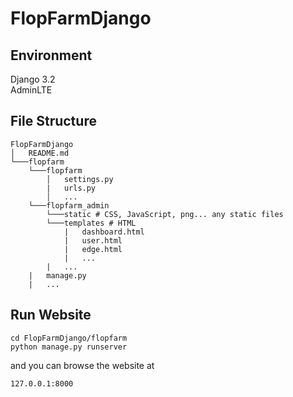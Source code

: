 <!--
 * @Author: your name
 * @Date: 2021-04-29 23:11:51
 * @LastEditTime: 2021-04-29 23:34:05
 * @LastEditors: Please set LastEditors
 * @Description: In User Settings Edit
 * @FilePath: /FlopFarmDjango/README.md
-->
# FlopFarmDjango
## Environment
Django 3.2  
AdminLTE
## File Structure
```
FlopFarmDjango
│   README.md  
└───flopfarm
    └───flopfarm
        │   settings.py
        |   urls.py
        │   ...
    └───flopfarm_admin
        └───static # CSS, JavaScript, png... any static files
        └───templates # HTML
            |   dashboard.html
            |   user.html
            |   edge.html
            |   ...
        |   ...
    |   manage.py
    |   ...
```
## Run Website
```linux
cd FlopFarmDjango/flopfarm
python manage.py runserver
```
and you can browse the website at 
```
127.0.0.1:8000
```